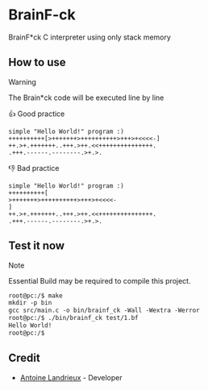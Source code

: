 
# BrainF-ck

BrainF*ck C interpreter using only stack memory

## How to use

> [!WARNING]
>
> The Brain*ck code will be executed line by line
>
> 👍 Good practice
>
> ```bf
> simple "Hello World!" program :)
> ++++++++++[>+++++++>++++++++++>+++>+<<<<-]
> ++.>+.+++++++..+++.>++.<<+++++++++++++++.
> .+++.------.--------.>+.>.
> ```
>
>👎 Bad practice
>
> ```bf
> simple "Hello World!" program :)
> ++++++++++[
> >+++++++>++++++++++>+++>+<<<<-
> ]
> ++.>+.+++++++..+++.>++.<<+++++++++++++++.
> .+++.------.--------.>+.>.
> ```
>

## Test it now

> [!NOTE]
>
> Essential Build may be required to compile this project.
>

```txt
root@pc:/$ make
mkdir -p bin
gcc src/main.c -o bin/brainf_ck -Wall -Wextra -Werror
root@pc:/$ ./bin/brainf_ck test/1.bf
Hello World!
root@pc:/$
```

## Credit

- [Antoine Landrieux](https://github.com/AntoineLandrieux) - Developer
